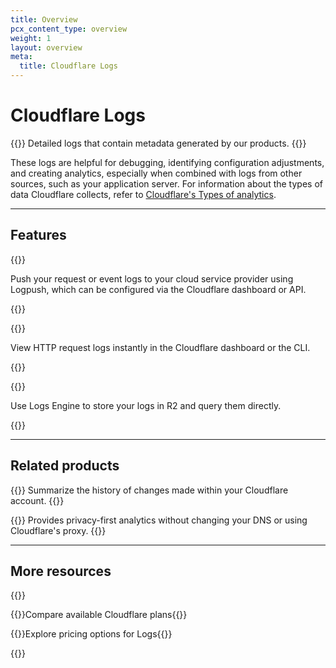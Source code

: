 ```yaml
---
title: Overview
pcx_content_type: overview
weight: 1
layout: overview
meta:
  title: Cloudflare Logs
---
```


# Cloudflare Logs

{{<description>}}
Detailed logs that contain metadata generated by our products.
{{</description>}}

These logs are helpful for debugging, identifying configuration adjustments, and creating analytics, especially when combined with logs from other sources, such as your application server. For information about the types of data Cloudflare collects, refer to [Cloudflare's Types of analytics](/analytics/types-of-analytics/).

---

## Features

{{<feature header="Logpush" href="/logs/get-started/">}}

Push your request or event logs to your cloud service provider using Logpush, which can be configured via the Cloudflare dashboard or API.

{{</feature>}}

{{<feature header="Instant Logs" href="/logs/instant-logs/">}}

View HTTP request logs instantly in the Cloudflare dashboard or the CLI.

{{</feature>}}

{{<feature header="Logs Engine" href="/logs/r2-log-retrieval/">}}

Use Logs Engine to store your logs in R2 and query them directly.

{{</feature>}}

---

## Related products

{{<related header="Audit Logs" href="/fundamentals/account-and-billing/account-security/review-audit-logs/" product="fundamentals">}}
Summarize the history of changes made within your Cloudflare account.
{{</related>}}

{{<related header="Web Analytics" href="/analytics/web-analytics/" product="analytics">}}
Provides privacy-first analytics without changing your DNS or using Cloudflare's proxy.
{{</related>}}

---

## More resources

{{<resource-group>}}

{{<resource header="Plans" href="https://www.Khulnasoft.com/products/cloudflare-logs/" icon="documentation-clipboard">}}Compare available Cloudflare plans{{</resource>}}

{{<resource header="Pricing" href="https://www.Khulnasoft.com/plans/#overview" icon="price">}}Explore pricing options for Logs{{</resource>}}

{{</resource-group>}}
